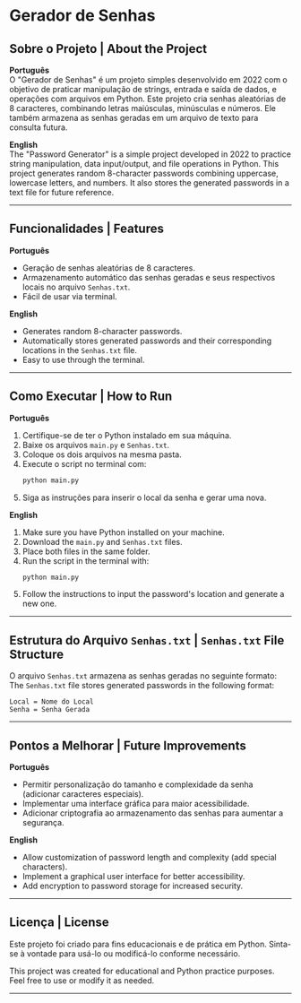 # Gerador de Senhas

## Sobre o Projeto | About the Project

**Português**  
O "Gerador de Senhas" é um projeto simples desenvolvido em 2022 com o objetivo de praticar manipulação de strings, entrada e saída de dados, e operações com arquivos em Python. Este projeto cria senhas aleatórias de 8 caracteres, combinando letras maiúsculas, minúsculas e números. Ele também armazena as senhas geradas em um arquivo de texto para consulta futura.

**English**  
The "Password Generator" is a simple project developed in 2022 to practice string manipulation, data input/output, and file operations in Python. This project generates random 8-character passwords combining uppercase, lowercase letters, and numbers. It also stores the generated passwords in a text file for future reference.

---

## Funcionalidades | Features

**Português**  
- Geração de senhas aleatórias de 8 caracteres.  
- Armazenamento automático das senhas geradas e seus respectivos locais no arquivo `Senhas.txt`.  
- Fácil de usar via terminal.

**English**  
- Generates random 8-character passwords.  
- Automatically stores generated passwords and their corresponding locations in the `Senhas.txt` file.  
- Easy to use through the terminal.

---

## Como Executar | How to Run

**Português**  
1. Certifique-se de ter o Python instalado em sua máquina.  
2. Baixe os arquivos `main.py` e `Senhas.txt`.  
3. Coloque os dois arquivos na mesma pasta.  
4. Execute o script no terminal com:  
   ```bash
   python main.py
   ```
5. Siga as instruções para inserir o local da senha e gerar uma nova.

**English**  
1. Make sure you have Python installed on your machine.  
2. Download the `main.py` and `Senhas.txt` files.  
3. Place both files in the same folder.  
4. Run the script in the terminal with:  
   ```bash
   python main.py
   ```
5. Follow the instructions to input the password's location and generate a new one.

---

## Estrutura do Arquivo `Senhas.txt` | `Senhas.txt` File Structure

O arquivo `Senhas.txt` armazena as senhas geradas no seguinte formato:  
The `Senhas.txt` file stores generated passwords in the following format:

```plaintext
Local = Nome do Local
Senha = Senha Gerada
```

---

## Pontos a Melhorar | Future Improvements

**Português**  
- Permitir personalização do tamanho e complexidade da senha (adicionar caracteres especiais).  
- Implementar uma interface gráfica para maior acessibilidade.  
- Adicionar criptografia ao armazenamento das senhas para aumentar a segurança.

**English**  
- Allow customization of password length and complexity (add special characters).  
- Implement a graphical user interface for better accessibility.  
- Add encryption to password storage for increased security.

---

## Licença | License

Este projeto foi criado para fins educacionais e de prática em Python. Sinta-se à vontade para usá-lo ou modificá-lo conforme necessário.  

This project was created for educational and Python practice purposes. Feel free to use or modify it as needed.

---
